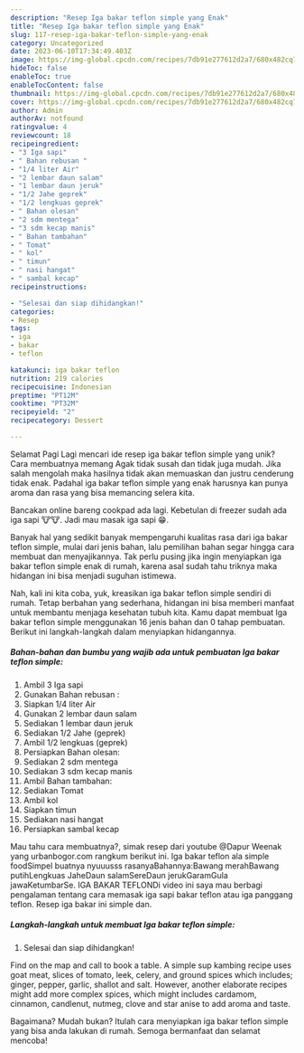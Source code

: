 ```yaml
---
description: "Resep Iga bakar teflon simple yang Enak"
title: "Resep Iga bakar teflon simple yang Enak"
slug: 117-resep-iga-bakar-teflon-simple-yang-enak
category: Uncategorized
date: 2023-06-10T17:34:49.403Z
image: https://img-global.cpcdn.com/recipes/7db91e277612d2a7/680x482cq70/iga-bakar-teflon-simple-foto-resep-utama.jpg
hideToc: false
enableToc: true
enableTocContent: false
thumbnail: https://img-global.cpcdn.com/recipes/7db91e277612d2a7/680x482cq70/iga-bakar-teflon-simple-foto-resep-utama.jpg
cover: https://img-global.cpcdn.com/recipes/7db91e277612d2a7/680x482cq70/iga-bakar-teflon-simple-foto-resep-utama.jpg
author: Admin
authorAv: notfound
ratingvalue: 4
reviewcount: 18
recipeingredient:
- "3 Iga sapi"
- " Bahan rebusan "
- "1/4 liter Air"
- "2 lembar daun salam"
- "1 lembar daun jeruk"
- "1/2 Jahe geprek"
- "1/2 lengkuas geprek"
- " Bahan olesan"
- "2 sdm mentega"
- "3 sdm kecap manis"
- " Bahan tambahan"
- " Tomat"
- " kol"
- " timun"
- " nasi hangat"
- " sambal kecap"
recipeinstructions:

- "Selesai dan siap dihidangkan!"
categories:
- Resep
tags:
- iga
- bakar
- teflon

katakunci: iga bakar teflon 
nutrition: 219 calories
recipecuisine: Indonesian
preptime: "PT12M"
cooktime: "PT32M"
recipeyield: "2"
recipecategory: Dessert

---
```



Selamat Pagi Lagi mencari ide resep iga bakar teflon simple yang unik? Cara membuatnya memang Agak tidak susah dan tidak juga mudah. Jika salah mengolah maka hasilnya tidak akan memuaskan dan justru cenderung tidak enak. Padahal iga bakar teflon simple yang enak harusnya kan punya aroma dan rasa yang bisa memancing selera kita.


Bancakan online bareng cookpad ada lagi. Kebetulan di freezer sudah ada iga sapi 🐮🐮. Jadi mau masak iga sapi 😁.

Banyak hal yang sedikit banyak mempengaruhi kualitas rasa dari iga bakar teflon simple, mulai dari jenis bahan, lalu pemilihan bahan segar hingga cara membuat dan menyajikannya. Tak perlu pusing jika ingin menyiapkan iga bakar teflon simple enak di rumah, karena asal sudah tahu triknya maka hidangan ini bisa menjadi suguhan istimewa.


Nah, kali ini kita coba, yuk, kreasikan iga bakar teflon simple sendiri di rumah. Tetap berbahan yang sederhana, hidangan ini bisa memberi manfaat untuk membantu menjaga kesehatan tubuh kita. Kamu dapat membuat Iga bakar teflon simple menggunakan 16 jenis bahan dan 0 tahap pembuatan. Berikut ini langkah-langkah dalam menyiapkan hidangannya.

<!--inarticleads1-->

##### Bahan-bahan dan bumbu yang wajib ada untuk pembuatan Iga bakar teflon simple:

1. Ambil 3 Iga sapi
1. Gunakan  Bahan rebusan :
1. Siapkan 1/4 liter Air
1. Gunakan 2 lembar daun salam
1. Sediakan 1 lembar daun jeruk
1. Sediakan 1/2 Jahe (geprek)
1. Ambil 1/2 lengkuas (geprek)
1. Persiapkan  Bahan olesan:
1. Sediakan 2 sdm mentega
1. Sediakan 3 sdm kecap manis
1. Ambil  Bahan tambahan:
1. Sediakan  Tomat
1. Ambil  kol
1. Siapkan  timun
1. Sediakan  nasi hangat
1. Persiapkan  sambal kecap


Mau tahu cara membuatnya?, simak resep dari youtube @Dapur Weenak yang urbanbogor.com rangkum berikut ini. Iga bakar teflon ala simple foodSimpel buatnya nyuuusss rasanyaBahannya:Bawang merahBawang putihLengkuas JaheDaun salamSereDaun jerukGaramGula jawaKetumbarSe. IGA BAKAR TEFLONDi video ini saya mau berbagi pengalaman tentang cara memasak iga sapi bakar teflon atau iga panggang teflon. Resep iga bakar ini simple dan. 

<!--inarticleads2-->

##### Langkah-langkah untuk membuat Iga bakar teflon simple:


1. Selesai dan siap dihidangkan!

Find on the map and call to book a table. A simple sup kambing recipe uses goat meat, slices of tomato, leek, celery, and ground spices which includes; ginger, pepper, garlic, shallot and salt. However, another elaborate recipes might add more complex spices, which might includes cardamom, cinnamon, candlenut, nutmeg, clove and star anise to add aroma and taste. 

Bagaimana? Mudah bukan? Itulah cara menyiapkan iga bakar teflon simple yang bisa anda lakukan di rumah. Semoga bermanfaat dan selamat mencoba!
